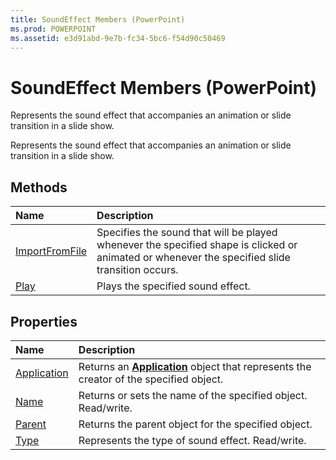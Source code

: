 ```yaml
---
title: SoundEffect Members (PowerPoint)
ms.prod: POWERPOINT
ms.assetid: e3d91abd-9e7b-fc34-5bc6-f54d90c50469
---
```



# SoundEffect Members (PowerPoint)
Represents the sound effect that accompanies an animation or slide transition in a slide show.

Represents the sound effect that accompanies an animation or slide transition in a slide show.


## Methods



|**Name**|**Description**|
|:-----|:-----|
|[ImportFromFile](soundeffect-importfromfile-method-powerpoint.md)|Specifies the sound that will be played whenever the specified shape is clicked or animated or whenever the specified slide transition occurs.|
|[Play](soundeffect-play-method-powerpoint.md)|Plays the specified sound effect.|

## Properties



|**Name**|**Description**|
|:-----|:-----|
|[Application](soundeffect-application-property-powerpoint.md)|Returns an  **[Application](application-object-powerpoint.md)** object that represents the creator of the specified object.|
|[Name](soundeffect-name-property-powerpoint.md)|Returns or sets the name of the specified object. Read/write.|
|[Parent](soundeffect-parent-property-powerpoint.md)|Returns the parent object for the specified object.|
|[Type](soundeffect-type-property-powerpoint.md)|Represents the type of sound effect. Read/write.|

